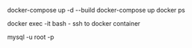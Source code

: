 docker-compose up -d --build
docker-compose up
docker ps


docker exec -it <container name> bash - ssh to docker container


mysql -u root -p